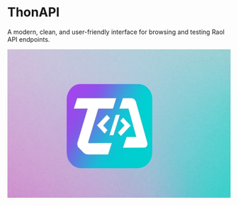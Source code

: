 # ThonAPI

A modern, clean, and user-friendly interface for browsing and testing Raol API endpoints.

![Raol API UI Screenshot](/src/banner.jpg)
